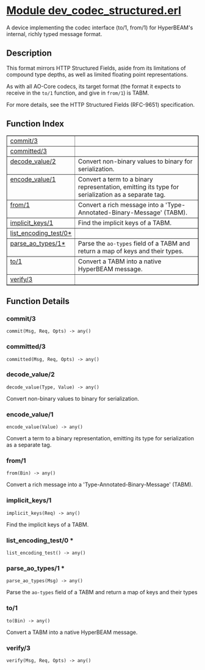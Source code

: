 # [Module dev_codec_structured.erl](https://github.com/permaweb/HyperBEAM/blob/main/src/dev_codec_structured.erl)




A device implementing the codec interface (to/1, from/1) for
HyperBEAM's internal, richly typed message format.

<a name="description"></a>

## Description ##

This format mirrors HTTP Structured Fields, aside from its limitations of
compound type depths, as well as limited floating point representations.

As with all AO-Core codecs, its target format (the format it expects to
receive in the `to/1` function, and give in `from/1`) is TABM.

For more details, see the HTTP Structured Fields (RFC-9651) specification.<a name="index"></a>

## Function Index ##


<table width="100%" border="1" cellspacing="0" cellpadding="2" summary="function index"><tr><td valign="top"><a href="#commit-3">commit/3</a></td><td></td></tr><tr><td valign="top"><a href="#committed-3">committed/3</a></td><td></td></tr><tr><td valign="top"><a href="#decode_value-2">decode_value/2</a></td><td>Convert non-binary values to binary for serialization.</td></tr><tr><td valign="top"><a href="#encode_value-1">encode_value/1</a></td><td>Convert a term to a binary representation, emitting its type for
serialization as a separate tag.</td></tr><tr><td valign="top"><a href="#from-1">from/1</a></td><td>Convert a rich message into a 'Type-Annotated-Binary-Message' (TABM).</td></tr><tr><td valign="top"><a href="#implicit_keys-1">implicit_keys/1</a></td><td>Find the implicit keys of a TABM.</td></tr><tr><td valign="top"><a href="#list_encoding_test-0">list_encoding_test/0*</a></td><td></td></tr><tr><td valign="top"><a href="#parse_ao_types-1">parse_ao_types/1*</a></td><td>Parse the <code>ao-types</code> field of a TABM and return a map of keys and their
types.</td></tr><tr><td valign="top"><a href="#to-1">to/1</a></td><td>Convert a TABM into a native HyperBEAM message.</td></tr><tr><td valign="top"><a href="#verify-3">verify/3</a></td><td></td></tr></table>


<a name="functions"></a>

## Function Details ##

<a name="commit-3"></a>

### commit/3 ###

`commit(Msg, Req, Opts) -> any()`

<a name="committed-3"></a>

### committed/3 ###

`committed(Msg, Req, Opts) -> any()`

<a name="decode_value-2"></a>

### decode_value/2 ###

`decode_value(Type, Value) -> any()`

Convert non-binary values to binary for serialization.

<a name="encode_value-1"></a>

### encode_value/1 ###

`encode_value(Value) -> any()`

Convert a term to a binary representation, emitting its type for
serialization as a separate tag.

<a name="from-1"></a>

### from/1 ###

`from(Bin) -> any()`

Convert a rich message into a 'Type-Annotated-Binary-Message' (TABM).

<a name="implicit_keys-1"></a>

### implicit_keys/1 ###

`implicit_keys(Req) -> any()`

Find the implicit keys of a TABM.

<a name="list_encoding_test-0"></a>

### list_encoding_test/0 * ###

`list_encoding_test() -> any()`

<a name="parse_ao_types-1"></a>

### parse_ao_types/1 * ###

`parse_ao_types(Msg) -> any()`

Parse the `ao-types` field of a TABM and return a map of keys and their
types

<a name="to-1"></a>

### to/1 ###

`to(Bin) -> any()`

Convert a TABM into a native HyperBEAM message.

<a name="verify-3"></a>

### verify/3 ###

`verify(Msg, Req, Opts) -> any()`

